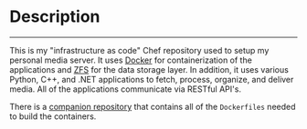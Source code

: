 # Description
***

This is my "infrastructure as code" Chef repository used to setup my personal media server. It uses [Docker](https://www.docker.com/) for containerization of the applications and [ZFS](https://en.wikipedia.org/wiki/ZFS) for the data storage layer.  In addition, it uses various Python, C++, and .NET applications to fetch, process, organize, and deliver media. All of the applications communicate via RESTful API's.

There is a [companion repository](https://github.com/skingry/dockerfiles) that contains all of the `Dockerfiles` needed to build the containers.

